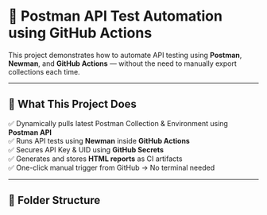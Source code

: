 # 🧪 Postman API Test Automation using GitHub Actions

This project demonstrates how to automate API testing using **Postman**, **Newman**, and **GitHub Actions** — without the need to manually export collections each time.

---

## 🚀 What This Project Does

✅ Dynamically pulls latest Postman Collection & Environment using **Postman API**  
✅ Runs API tests using **Newman** inside **GitHub Actions**  
✅ Secures API Key & UID using **GitHub Secrets**  
✅ Generates and stores **HTML reports** as CI artifacts  
✅ One-click manual trigger from GitHub → No terminal needed

---

## 📁 Folder Structure

